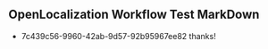 ## OpenLocalization Workflow Test MarkDown
* 7c439c56-9960-42ab-9d57-92b95967ee82 
thanks!<!--HONumber=Mar16_HO2-->
